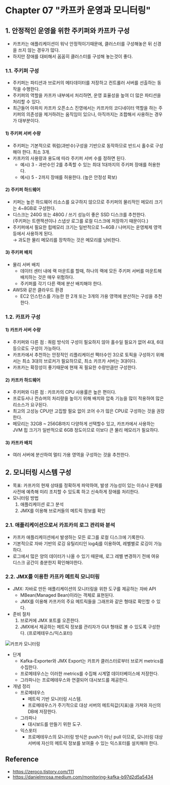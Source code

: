# Chapter 07 "카프카 운영과 모니터링"

## 1. 안정적인 운영을 위한 주키퍼와 카프카 구성

* 카프카는 애플리케이션이 워낙 안정적이기때문에, 클러스터를 구성해놓은 뒤 신경을 쓰지 않는 경우가 많다. 
* 하지만 장애를 대비해서 꼼꼼히 클러스터를 구성해 놓는것이 좋다.

### 1.1. 주키퍼 구성

* 주키퍼는 파티션과 브로커의 메타데이터를 저장하고 컨트롤러 서버를 선출하는 동작을 수행한다.
* 주키퍼의 역할을 카프카 내부에서 처리하면, 운영 효율성을 높여 더 많은 파티션을 처리할 수 있다.
* 최근들어 아파치 카프카 오픈소스 진영에서는 카프카의 코디네이터 역할을 하는 주키퍼의 의존성을 제거하려는 움직임이 있으나, 아직까지는 조합해서 사용하는 경우가 대부분이다.

#### 1) 주키퍼 서버 수량

* 주키퍼는 기본적으로 쿼럼(과반수)구성을 기반으로 동작하므로 반드시 홀수로 구성해야 한다. 최소 3개.
* 카프카의 사용량과 용도에 따라 주키퍼 서버 수를 정하면 된다.
    * 예시) 3 - 과반수인 2를 추족할 수 있는 최대 1대까지의 주키퍼 장애를 허용한다.
    * 예시) 5 - 2까지 장애를 허용한다. (높은 안정성 확보)

#### 2) 주키퍼 하드웨어

* 키퍼는 높은 하드웨어 리소스를 요구하지 않으므로 주키퍼의 물리적인 메모리 크기는 4~8GB로 구성한다.
* 디스크는 240G 또는 480G / 쓰기 성능이 좋은 SSD 디스크를 추천한다. <br>
(주키퍼는 트랜잭션이나 스냅샷 로그를 로컬 디스크에 저장하기 때문이다.)
* 주키퍼에서 필요한 힙메모리 크기는 일반적으로 1~4GB / 나머지는 운영체제 영역 등에서 사용하게 된다.<br>
→ 과도한 물리 메모리를 장착하는 것은 메모리를 낭비한다.

#### 3) 주키퍼 배치

* 물리 서버 배치
    * 데이터 센터 내에 랙 마운트를 할때, 하나의 랙에 모든 주키퍼 서버를 마운트해 배치하는 것은 매우 위험하다. 
    * 주키퍼를 각기 다른 랙에 분산 배치해야 한다.
* AWS와 같은 클라우드 환경
    * EC2 인스턴스를 가능한 한 2개 또는 3개의 가용 영역에 분산하는 구성을 추천한다.

### 1.2. 카프카 구성

#### 1) 카프카 서버 수량

* 주키퍼와 다른 점 : 쿼럼 방식의 구성이 필요하지 않아 홀수일 필요가 없어 4대, 6대 등으로도 구성이 가능하다. 
* 카프카에서 추천하는 안정적인 리플리케이션 팩터수인 3으로 토픽을 구성하기 위해서는 최소 3대의 브로커가 필요하므로, 최소 카프카 서버는 3대이다.
* 카프카는 확장성이 좋기때문에 현재 꼭 필요한 수량만큼만 구성한다.

#### 2) 카프카 하드웨어

* 주키퍼와 다른 점 : 카프카의 CPU 사용률은 높은 편이다.
* 프로듀서나 컨슈머의 처리량을 높이기 위해 배치와 압축 기능을 많이 적용하여 많은 리소스가 요구된다.
* 최고의 고성능 CPU만 고집할 필요 없이 코어 수가 많은 CPU로 구성하는 것을 권장한다.
* 메모리는 32GB ~ 256GB까지 다양하게 선택할수 있고, 카프카에서 사용하는 JVM 힙 크기가 일반적으로 6GB 정도이므로 이보다 큰 물리 메모리가 필요하다.

#### 3) 카프카 배치

* 여러 서버에 분산하여 멀티 가용 영역을 구성하는 것을 추천한다.

## 2. 모니터링 시스템 구성

* 목표: 카프카의 현재 상태를 정확하게 파악하여, 발생 가능성이 있는 이슈나 문제를 사전에 예측해 미리 조치할 수 있도록 하고 신속하게 장애를 처리한다.
* 모니터링 방법
    1. 애플리케이션 로그 분석
    1. JMX를 이용해 브로커들의 메트릭 정보를 확인

### 2.1. 애플리케이션으로서 카프카의 로그 관리와 분석

* 카프카 애플리케이션에서 발생하는 모든 로그를 로컬 디스크에 기록한다.
* 기본적으로 자바 기반의 로깅 유틸리티인 log4j를 이용하여, 레벨별로 로깅이 가능하다.
* 로그에서 많은 양의 데이터가 나올 수 있기 때문에, 로그 레벨 변경하기 전에 여유 디스크 공간이 충분한지 확인해야한다.

### 2.2. JMX를 이용한 카프카 메트릭 모니터링

* JMX: 자바로 만든 애플리케이션의 모니터링을 위한 도구를 제공하는 자바 API
    * MBean(Managed Bean)이라는 객체로 표현된다.
    * JMX를 이용해 카프카의 주요 메트릭들을 그래프와 같은 형태로 확인할 수 있다.
* 준비 절차
    1. 브로커에 JMX 포트를 오픈한다.
    1. JMX에서 제공하는 메트릭 정보를 관리자가 GUI 형태로 볼 수 있도록 구성한다. (프로메테우스/익스포터)

![카프카 모니터링](https://miro.medium.com/max/1100/1*jL6bP5xQhCz-Q0J_tk7-3g.png)

* 단계
    * Kafka-Exporter와 JMX Export는 카프카 클러스터로부터 브로커 metrics를 수집한다.
    * 프로메테우스는 이러한 metrics를 수집해 시계열 데이터베이스에 저장한다.
    * 그라파나는 프로메테우스와 연결되어 대시보드를 제공한다.
* 개념 정리
    * 프로메테우스
        * 메트릭 기반 모니터링 시스템. 
        * 프로메테우스가 주기적으로 대상 서버의 메트릭값(지표)을 가져와 자신의 DB에 저장한다.
    * 그라파나
        * 대시보드를 만들기 위한 도구.
    * 익스포터
        * 프로메테우스의 모니터링 방식은 push가 아닌 pull 이므로, 모니터링 대상 서버에 자신의 메트릭 정보를 보여줄 수 있는 익스포터를 설치해야 한다.

## Reference

* https://zeroco.tistory.com/111
* https://danielmrosa.medium.com/monitoring-kafka-b97d2d5a5434
